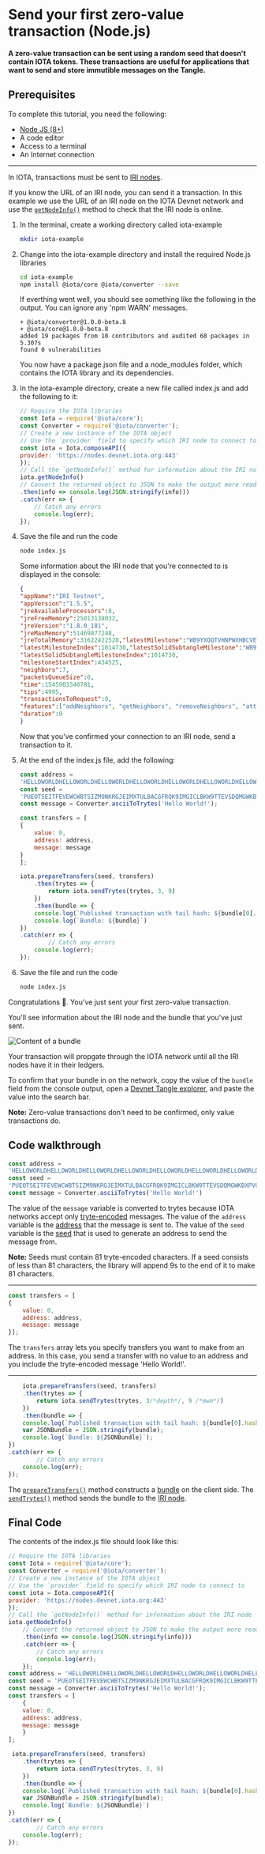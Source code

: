 # Send your first zero-value transaction (Node.js)

**A zero-value transaction can be sent using a random seed that doesn't contain IOTA tokens. These transactions are useful for applications that want to send and store immutible messages on the Tangle.**

## Prerequisites

To complete this tutorial, you need the following:

* [Node JS (8+)](https://nodejs.org/en/)
* A code editor
* Access to a terminal
* An Internet connection

---

In IOTA, transactions must be sent to [IRI nodes](root://iri/0.1/introduction/overview.md).

If you know the URL of an IRI node, you can send it a transaction. In this example we use the URL of an IRI node on the IOTA Devnet network and use the [`getNodeInfo()`](https://github.com/iotaledger/iota.js/blob/next/api_reference.md#module_core.getNodeInfo) method to check that the IRI node is online.

1. In the terminal, create a working directory called iota-example

    ```bash
    mkdir iota-example
    ```

2. Change into the iota-example directory and install the required Node.js libraries
    ```bash
    cd iota-example
    npm install @iota/core @iota/converter --save
    ```

    If everthing went well, you should see something like the following in the output. You can ignore any 'npm WARN' messages.

    ```shell
    + @iota/converter@1.0.0-beta.8
    + @iota/core@1.0.0-beta.8
    added 19 packages from 10 contributors and audited 68 packages in 5.307s
    found 0 vulnerabilities
    ```

    You now have a package.json file and a node_modules folder, which contains the IOTA library and its dependencies.

3. In the iota-example directory, create a new file called index.js and add the following to it:

    ```js
    // Require the IOTA libraries
    const Iota = require('@iota/core');
    const Converter = require('@iota/converter');
    // Create a new instance of the IOTA object
    // Use the `provider` field to specify which IRI node to connect to
    const iota = Iota.composeAPI({
    provider: 'https://nodes.devnet.iota.org:443'
    });
    // Call the `getNodeInfo()` method for information about the IRI node
    iota.getNodeInfo()
    // Convert the returned object to JSON to make the output more readable
    .then(info => console.log(JSON.stringify(info)))
    .catch(err => {
        // Catch any errors
        console.log(err);
    });
    ```

4. Save the file and run the code

    ```bash
    node index.js
    ```

    Some information about the IRI node that you're connected to is displayed in the console:

    ```json
    {
    "appName":"IRI Testnet",
    "appVersion":"1.5.5",
    "jreAvailableProcessors":8,
    "jreFreeMemory":25013138032,
    "jreVersion":"1.8.0_181",
    "jreMaxMemory":51469877248,
    "jreTotalMemory":31622422528,"latestMilestone":"WB9YXQQTVHNPWXHBCVEWVPWZNJAFSGPVYWPEJXVPGJIFJFFHLFAIFPAWEHJGKEIHMYAUHXOPIUGZOA999",
    "latestMilestoneIndex":1014730,"latestSolidSubtangleMilestone":"WB9YXQQTVHNPWXHBCVEWVPWZNJAFSGPVYWPEJXVPGJIFJFFHLFAIFPAWEHJGKEIHMYAUHXOPIUGZOA999",
    "latestSolidSubtangleMilestoneIndex":1014730,
    "milestoneStartIndex":434525,
    "neighbors":7,
    "packetsQueueSize":0,
    "time":1545903340781,
    "tips":4995,
    "transactionsToRequest":0,
    "features":["addNeighbors", "getNeighbors", "removeNeighbors", "attachToTangle", "interruptAttachToTangle"],
    "duration":0
    }
    ```

    Now that you've confirmed your connection to an IRI node, send a transaction to it.

5. At the end of the index.js file, add the following:
    ```js
    const address =
    'HELLOWORLDHELLOWORLDHELLOWORLDHELLOWORLDHELLOWORLDHELLOWORLDHELLOWORLDHELLOWORLDD';
    const seed =
    'PUEOTSEITFEVEWCWBTSIZM9NKRGJEIMXTULBACGFRQK9IMGICLBKW9TTEVSDQMGWKBXPVCBMMCXWMNPDX';
    const message = Converter.asciiToTrytes('Hello World!');

    const transfers = [
    {
        value: 0,
        address: address,
        message: message
    }
    ];

    iota.prepareTransfers(seed, transfers)
        .then(trytes => {
            return iota.sendTrytes(trytes, 3, 9)
        })
        .then(bundle => {
        console.log(`Published transaction with tail hash: ${bundle[0].hash}`)
        console.log(`Bundle: ${bundle}`)
    })
    .catch(err => {
            // Catch any errors
        console.log(err);
    });
    ```
5. Save the file and run the code

    ```bash
    node index.js
    ```

Congratulations 🎊. You've just sent your first zero-value transaction.

You'll see information about the IRI node and the bundle that you've just sent.

![Content of a bundle](../success.png)

Your transaction will propgate through the IOTA network until all the IRI nodes have it in their ledgers.

To confirm that your bundle in on the network, copy the value of the `bundle` field from the console output, open a [Devnet Tangle explorer](https://devnet.thetangle.org/), and paste the value into the search bar.

**Note:** Zero-value transactions don't need to be confirmed, only value transactions do.

## Code walkthrough

```javascript
const address =
'HELLOWORLDHELLOWORLDHELLOWORLDHELLOWORLDHELLOWORLDHELLOWORLDHELLOWORLDHELLOWORLDD'
const seed =
'PUEOTSEITFEVEWCWBTSIZM9NKRGJEIMXTULBACGFRQK9IMGICLBKW9TTEVSDQMGWKBXPVCBMMCXWMNPDX'
const message = Converter.asciiToTrytes('Hello World!')
```

The value of the `message` variable is converted to trytes because IOTA networks accept only [tryte-encoded](root://iota-basics/0.1/concepts/trinary.md) messages.
The value of the `address` variable is the [address](../introduction/what-is-a-seed.md) that the message is sent to.
The value of the `seed` variable is the [seed](../introduction/what-is-a-seed.md) that is used to generate an address to send the message from.

**Note:** Seeds must contain 81 tryte-encoded characters. If a seed consists of less than 81 characters, the library will append 9s to the end of it to make 81 characters. 

---

```javascript
const transfers = [
{
    value: 0,
    address: address,
    message: message
}];
```

The `transfers` array lets you specify transfers you want to make from
an address. In this case, you send a transfer with no value to an address and you include the tryte-encoded message 'Hello World!'.

---

```javascript
    iota.prepareTransfers(seed, transfers)
    .then(trytes => {
        return iota.sendTrytes(trytes, 3/*depth*/, 9 /*mwm*/)
    })
    .then(bundle => {
    console.log(`Published transaction with tail hash: ${bundle[0].hash}`);
    var JSONBundle = JSON.stringify(bundle);
    console.log(`Bundle: ${JSONBundle}`);
})
.catch(err => {
        // Catch any errors
    console.log(err);
});
```

The [`prepareTransfers()`](https://github.com/iotaledger/iota.js/blob/next/api_reference.md#module_core.prepareTransfers) method constructs a [bundle](../introduction/what-is-a-bundle.md) on the client side. The [`sendTrytes()`](https://github.com/iotaledger/iota.js/blob/next/api_reference.md#module_core.sendTrytes)  method sends the bundle to the [IRI node](../introduction/what-is-an-iri-node.md).

## Final Code

The contents of the index.js file should look like this:

```js
// Require the IOTA libraries
const Iota = require('@iota/core');
const Converter = require('@iota/converter');
// Create a new instance of the IOTA object
// Use the `provider` field to specify which IRI node to connect to
const iota = Iota.composeAPI({
provider: 'https://nodes.devnet.iota.org:443'
});
// Call the `getNodeInfo()` method for information about the IRI node
iota.getNodeInfo()
    // Convert the returned object to JSON to make the output more readable
    .then(info => console.log(JSON.stringify(info)))
    .catch(err => {
        // Catch any errors
        console.log(err);
    });
const address = 'HELLOWORLDHELLOWORLDHELLOWORLDHELLOWORLDHELLOWORLDHELLOWORLDHELLOWORLDHELLOWORLDD'
const seed = 'PUEOTSEITFEVEWCWBTSIZM9NKRGJEIMXTULBACGFRQK9IMGICLBKW9TTEVSDQMGWKBXPVCBMMCXWMNPDX'
const message = Converter.asciiToTrytes('Hello World!');
const transfers = [
    {
    value: 0,
    address: address,
    message: message
    }
];

 iota.prepareTransfers(seed, transfers)
    .then(trytes => {
        return iota.sendTrytes(trytes, 3, 9)
    })
    .then(bundle => {
    console.log(`Published transaction with tail hash: ${bundle[0].hash}`);
    var JSONBundle = JSON.stringify(bundle);
    console.log(`Bundle: ${JSONBundle}`)
})
.catch(err => {
        // Catch any errors
    console.log(err);
});
```
